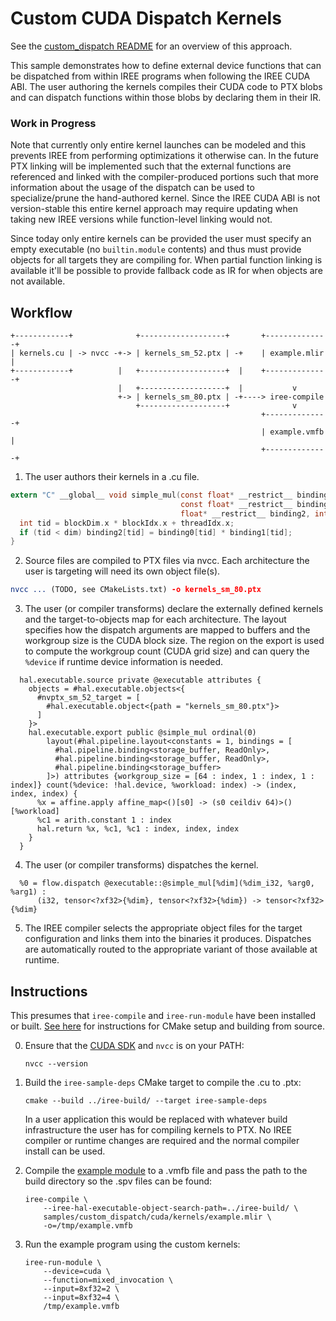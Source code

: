 # Custom CUDA Dispatch Kernels

See the [custom_dispatch README](/samples/custom_dispatch/README.md) for an
overview of this approach.

This sample demonstrates how to define external device functions that can be
dispatched from within IREE programs when following the IREE CUDA ABI. The user
authoring the kernels compiles their CUDA code to PTX blobs and can dispatch
functions within those blobs by declaring them in their IR.

### Work in Progress

Note that currently only entire kernel launches can be modeled and this prevents
IREE from performing optimizations it otherwise can. In the future PTX linking
will be implemented such that the external functions are referenced and linked
with the compiler-produced portions such that more information about the usage
of the dispatch can be used to specialize/prune the hand-authored kernel. Since
the IREE CUDA ABI is not version-stable this entire kernel approach may require
updating when taking new IREE versions while function-level linking would not.

Since today only entire kernels can be provided the user must specify an empty
executable (no `builtin.module` contents) and thus must provide objects for
all targets they are compiling for. When partial function linking is available
it'll be possible to provide fallback code as IR for when objects are not
available.

## Workflow

```
+------------+              +-------------------+       +--------------+
| kernels.cu | -> nvcc -+-> | kernels_sm_52.ptx | -+    | example.mlir |
+------------+          |   +-------------------+  |    +--------------+
                        |   +-------------------+  |           v
                        +-> | kernels_sm_80.ptx | -+----> iree-compile
                            +-------------------+              v
                                                        +--------------+
                                                        | example.vmfb |
                                                        +--------------+
```

1. The user authors their kernels in a .cu file.

```c
extern "C" __global__ void simple_mul(const float* __restrict__ binding0,
                                      const float* __restrict__ binding1,
                                      float* __restrict__ binding2, int dim) {
  int tid = blockDim.x * blockIdx.x + threadIdx.x;
  if (tid < dim) binding2[tid] = binding0[tid] * binding1[tid];
}
```

2. Source files are compiled to PTX files via nvcc. Each architecture the user
   is targeting will need its own object file(s).

```cmake
nvcc ... (TODO, see CMakeLists.txt) -o kernels_sm_80.ptx
```

3. The user (or compiler transforms) declare the externally defined kernels and
   the target-to-objects map for each architecture. The layout specifies how
   the dispatch arguments are mapped to buffers and the workgroup size is the
   CUDA block size. The region on the export is used to compute the workgroup
   count (CUDA grid size) and can query the `%device` if runtime device
   information is needed.

```mlir
  hal.executable.source private @executable attributes {
    objects = #hal.executable.objects<{
      #nvptx_sm_52_target = [
        #hal.executable.object<{path = "kernels_sm_80.ptx"}>
      ]
    }>
    hal.executable.export public @simple_mul ordinal(0)
        layout(#hal.pipeline.layout<constants = 1, bindings = [
          #hal.pipeline.binding<storage_buffer, ReadOnly>,
          #hal.pipeline.binding<storage_buffer, ReadOnly>,
          #hal.pipeline.binding<storage_buffer>
        ]>) attributes {workgroup_size = [64 : index, 1 : index, 1 : index]} count(%device: !hal.device, %workload: index) -> (index, index, index) {
      %x = affine.apply affine_map<()[s0] -> (s0 ceildiv 64)>()[%workload]
      %c1 = arith.constant 1 : index
      hal.return %x, %c1, %c1 : index, index, index
    }
  }
```

4. The user (or compiler transforms) dispatches the kernel.

```mlir
  %0 = flow.dispatch @executable::@simple_mul[%dim](%dim_i32, %arg0, %arg1) :
      (i32, tensor<?xf32>{%dim}, tensor<?xf32>{%dim}) -> tensor<?xf32>{%dim}
```

5. The IREE compiler selects the appropriate object files for the target
   configuration and links them into the binaries it produces. Dispatches are
   automatically routed to the appropriate variant of those available at
   runtime.

## Instructions

This presumes that `iree-compile` and `iree-run-module` have been installed or
built. [See here](https://iree.dev/building-from-source/getting-started/)
for instructions for CMake setup and building from source.

0. Ensure that the [CUDA SDK](https://developer.nvidia.com/cuda-downloads) and `nvcc` is on your PATH:

    ```
    nvcc --version
    ```

1. Build the `iree-sample-deps` CMake target to compile the .cu to .ptx:

    ```
    cmake --build ../iree-build/ --target iree-sample-deps
    ```

    In a user application this would be replaced with whatever build
    infrastructure the user has for compiling kernels to PTX. No IREE
    compiler or runtime changes are required and the normal compiler install can
    be used.

2. Compile the [example module](./example.mlir) to a .vmfb file and pass the
   path to the build directory so the .spv files can be found:

    ```
    iree-compile \
        --iree-hal-executable-object-search-path=../iree-build/ \
        samples/custom_dispatch/cuda/kernels/example.mlir \
        -o=/tmp/example.vmfb
    ```

3. Run the example program using the custom kernels:

    ```
    iree-run-module \
        --device=cuda \
        --function=mixed_invocation \
        --input=8xf32=2 \
        --input=8xf32=4 \
        /tmp/example.vmfb
    ```
